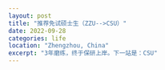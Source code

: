 ```yaml
---
layout: post
title: "推荐免试硕士生（ZZU-->CSU）"
date: 2022-09-28
categories: life
location: "Zhengzhou, China"
excerpt: "3年磨练，终于保研上岸。下一站是：CSU"
---
```

